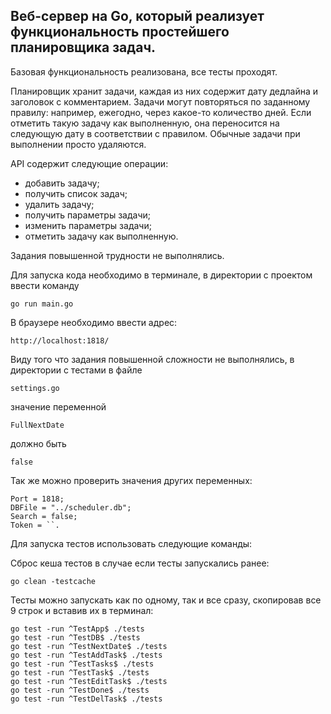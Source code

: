 ## Веб-сервер на Go, который реализует функциональность простейшего планировщика задач.

Базовая функциональность реализована, все тесты проходят.
    
Планировщик хранит задачи, каждая из них содержит дату дедлайна и заголовок с комментарием. Задачи могут повторяться по заданному правилу: например, ежегодно, через какое-то количество дней. Если отметить такую задачу как выполненную, она переносится на следующую дату в соответствии с правилом. Обычные задачи при выполнении просто удаляются. 
    
API содержит следующие операции:
- добавить задачу;
- получить список задач;
- удалить задачу;
- получить параметры задачи;
- изменить параметры задачи;
- отметить задачу как выполненную.

Задания повышенной трудности не выполнялись.

Для запуска кода необходимо в терминале, в директории с проектом ввести команду 
```
go run main.go
```
В браузере необходимо ввести адрес: 

```
http://localhost:1818/
```

 Виду того что задания повышенной сложности не выполнялись, в директории с тестами в файле 
 ```
 settings.go
 ```
 значение переменной 
 ```
 FullNextDate
 ```
  должно быть 
  ```
  false
  ```

 Так же можно проверить значения других переменных:

 ```
 Port = 1818;
 DBFile = "../scheduler.db";
 Search = false;
 Token = ``.
```
Для запуска тестов использовать следующие команды:

Сброс кеша тестов в случае если тесты запускались ранее: 
```
go clean -testcache
```

Тесты можно запускать как по одному, так и все сразу, скопировав все 9 строк и вставив их в терминал:
```
go test -run ^TestApp$ ./tests
go test -run ^TestDB$ ./tests
go test -run ^TestNextDate$ ./tests
go test -run ^TestAddTask$ ./tests
go test -run ^TestTasks$ ./tests
go test -run ^TestTask$ ./tests
go test -run ^TestEditTask$ ./tests
go test -run ^TestDone$ ./tests
go test -run ^TestDelTask$ ./tests
```